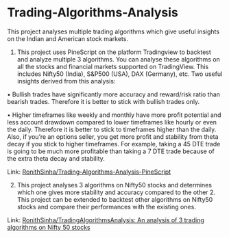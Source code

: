 # Trading-Algorithms-Analysis
This project analyses multiple trading algorithms which give useful insights on the Indian and American stock markets.

1. This project uses PineScript on the platform Tradingview to backtest and analyze multiple 3 algorithms. You can analyse these algorithms on all the stocks and financial markets supported on TradingView. This includes Nifty50 (India), S&P500 (USA), DAX (Germany), etc. Two useful insights derived from this analysis:

•	Bullish trades have significantly more accuracy and reward/risk ratio than bearish trades. Therefore it is better to stick with bullish trades only.

•	Higher timeframes like weekly and monthly have more profit potential and less account drawdown compared to lower timeframes like hourly or even the daily. Therefore it is better to stick to timeframes higher than the daily. Also, if you’re an options seller, you get more profit and stability from theta decay if you stick to higher timeframes. For example, taking a 45 DTE trade is going to be much more profitable than taking a 7 DTE trade because of the extra theta decay and stability.

  Link: [RonithSinha/Trading-Algorithms-Analysis-PineScript](https://github.com/RonithSinha/Trading-Algorithms-Analysis-PineScript)


2. This project analyses 3 algorithms on Nifty50 stocks and determines which one gives more stability and accuracy compared to the other 2. This project can be extended to backtest other algorithms on Nifty50 stocks and compare their performances with the existing ones.

  Link: [RonithSinha/TradingAlgorithmsAnalysis: An analysis of 3 trading algorithms on Nifty 50 stocks](https://github.com/RonithSinha/Trading-Algorithms-Analysis-PineScript)
